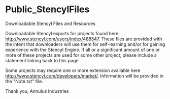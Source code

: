 # Public_StencylFiles
Downloadable Stencyl Files and Resources

Downloadable Stencyl exports for projects found here http://www.stencyl.com/users/index/488547. These files are provided with the intent that downloaders will use them for self-learning and/or for gaining experience with the Stencyl Engine. If all or a significant amount of one or more of these projects are used for some other project, please include a statement linking back to this page

Some projects may require one or more extension available here http://www.stencyl.com/developers/market/. Information will be provided in the "Note.txt" file.
 
 
Thank you, 
Annulus Industries
